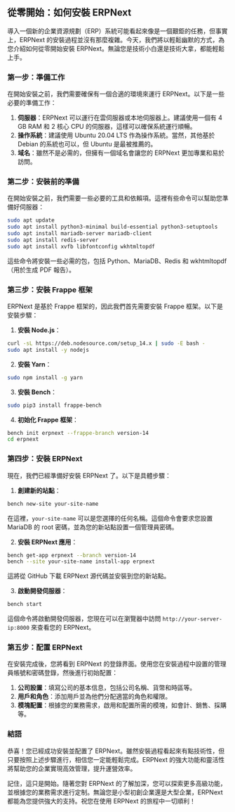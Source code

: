 ## 從零開始：如何安裝 ERPNext

導入一個新的企業資源規劃（ERP）系統可能看起來像是一個艱鉅的任務，但事實上，ERPNext 的安裝過程並沒有那麼複雜。今天，我們將以輕鬆幽默的方式，為您介紹如何從零開始安裝 ERPNext。無論您是技術小白還是技術大拿，都能輕鬆上手。

### 第一步：準備工作

在開始安裝之前，我們需要確保有一個合適的環境來運行 ERPNext。以下是一些必要的準備工作：

1. **伺服器**：ERPNext 可以運行在雲伺服器或本地伺服器上。建議使用一個有 4 GB RAM 和 2 核心 CPU 的伺服器，這樣可以確保系統運行順暢。
2. **操作系統**：建議使用 Ubuntu 20.04 LTS 作為操作系統。當然，其他基於 Debian 的系統也可以，但 Ubuntu 是最被推薦的。
3. **域名**：雖然不是必需的，但擁有一個域名會讓您的 ERPNext 更加專業和易於訪問。

### 第二步：安裝前的準備

在開始安裝之前，我們需要一些必要的工具和依賴項。這裡有些命令可以幫助您準備好伺服器：

```bash
sudo apt update
sudo apt install python3-minimal build-essential python3-setuptools
sudo apt install mariadb-server mariadb-client
sudo apt install redis-server
sudo apt install xvfb libfontconfig wkhtmltopdf
```

這些命令將安裝一些必需的包，包括 Python、MariaDB、Redis 和 wkhtmltopdf（用於生成 PDF 報告）。

### 第三步：安裝 Frappe 框架

ERPNext 是基於 Frappe 框架的，因此我們首先需要安裝 Frappe 框架。以下是安裝步驟：

1. **安裝 Node.js**：

```bash
curl -sL https://deb.nodesource.com/setup_14.x | sudo -E bash -
sudo apt install -y nodejs
```

2. **安裝 Yarn**：

```bash
sudo npm install -g yarn
```

3. **安裝 Bench**：

```bash
sudo pip3 install frappe-bench
```

4. **初始化 Frappe 框架**：

```bash
bench init erpnext --frappe-branch version-14
cd erpnext
```

### 第四步：安裝 ERPNext

現在，我們已經準備好安裝 ERPNext 了。以下是具體步驟：

1. **創建新的站點**：

```bash
bench new-site your-site-name
```

在這裡，`your-site-name` 可以是您選擇的任何名稱。這個命令會要求您設置 MariaDB 的 root 密碼，並為您的新站點設置一個管理員密碼。

2. **安裝 ERPNext 應用**：

```bash
bench get-app erpnext --branch version-14
bench --site your-site-name install-app erpnext
```

這將從 GitHub 下載 ERPNext 源代碼並安裝到您的新站點。

3. **啟動開發伺服器**：

```bash
bench start
```

這個命令將啟動開發伺服器，您現在可以在瀏覽器中訪問 `http://your-server-ip:8000` 來查看您的 ERPNext。

### 第五步：配置 ERPNext

在安裝完成後，您將看到 ERPNext 的登錄界面。使用您在安裝過程中設置的管理員帳號和密碼登錄，然後進行初始配置：

1. **公司設置**：填寫公司的基本信息，包括公司名稱、貨幣和時區等。
2. **用戶和角色**：添加用戶並為他們分配適當的角色和權限。
3. **模塊配置**：根據您的業務需求，啟用和配置所需的模塊，如會計、銷售、採購等。

### 結語

恭喜！您已經成功安裝並配置了 ERPNext。雖然安裝過程看起來有點技術性，但只要按照上述步驟進行，相信您一定能輕鬆完成。ERPNext 的強大功能和靈活性將幫助您的企業實現高效管理，提升運營效率。

記住，這只是開始。隨著您對 ERPNext 的了解加深，您可以探索更多高級功能，並根據您的業務需求進行定制。無論您是小型初創企業還是大型企業，ERPNext 都能為您提供強大的支持。祝您在使用 ERPNext 的旅程中一切順利！
